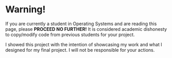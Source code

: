 # Warning!

If you are currently a student in Operating Systems and are reading this page, please **PROCEED NO FURTHER!**
It is considered academic dishonesty to copy/modify code from previous students for your project.

I showed this project with the intention of showcasing my work and what I designed for my final
project. I will not be responsible for your actions.
